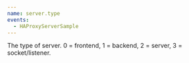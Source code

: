 ```yaml
---
name: server.type
events:
  - HAProxyServerSample
---
```


The type of server. 0 = frontend, 1 = backend, 2 = server, 3 = socket/listener.